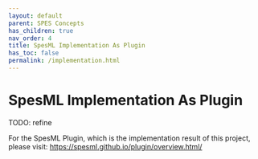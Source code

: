 ```yaml
---
layout: default
parent: SPES Concepts
has_children: true
nav_order: 4
title: SpesML Implementation As Plugin
has_toc: false
permalink: /implementation.html
---
```

# SpesML Implementation As Plugin

TODO: refine

For the SpesML Plugin, which is the implementation result of this project, please visit: https://spesml.github.io/plugin/overview.html/